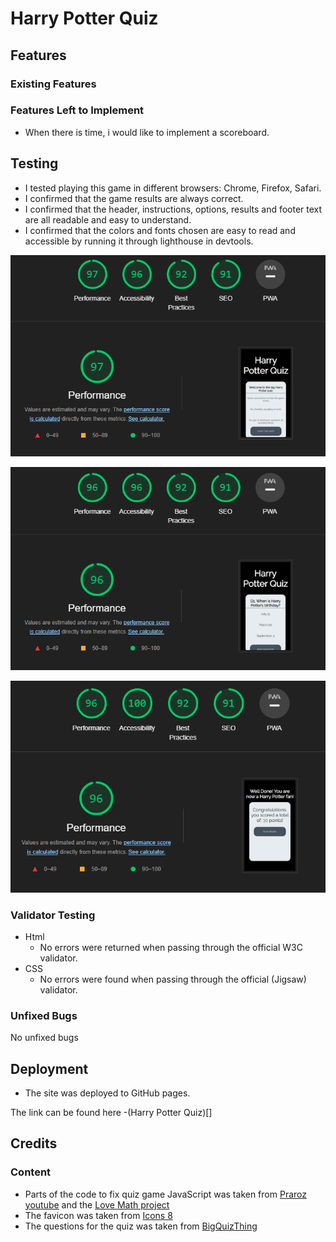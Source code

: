 # Harry Potter Quiz


## Features

### Existing Features

### Features Left to Implement
 * When there is time, i would like to implement a scoreboard.

## Testing
 * I tested playing this game in different browsers: Chrome, Firefox, Safari.
 * I confirmed that the game results are always correct.
 * I confirmed that the header, instructions, options, results and footer text are all readable and easy to understand.
 * I confirmed that the colors and fonts chosen are easy to read and accessible by running it through lighthouse in devtools.

 ![Accessibility index](assets/pictures/Frontpage-lighthouse.png)

 ![Accessibility quiz](assets/pictures/quizpage-lighthouse.png)
 
 ![Accessibility final](assets/pictures/Finalpage-lighthouse.png)

### Validator Testing
 * Html
   * No errors were returned when passing through the official W3C validator.
 * CSS
   * No errors were found when passing through the official (Jigsaw) validator.

### Unfixed Bugs
No unfixed bugs

## Deployment
 * The site was deployed to GitHub pages.

The link can be found here -(Harry Potter Quiz)[]


## Credits
### Content
 * Parts of the code to fix quiz game JavaScript was taken from [Praroz youtube](https://www.youtube.com/watch?v=1ydfKDwsYbU) and the [Love Math project](https://github.com/Undie92/love-maths)
 * The favicon was taken from [Icons 8](https://icons8.com/icons/set/favicon)
 * The questions for the quiz was taken from [BigQuizThing](https://bigquizthing.com/trivia-questions-ans/harry-potter-trivia-questions-and-answers/)